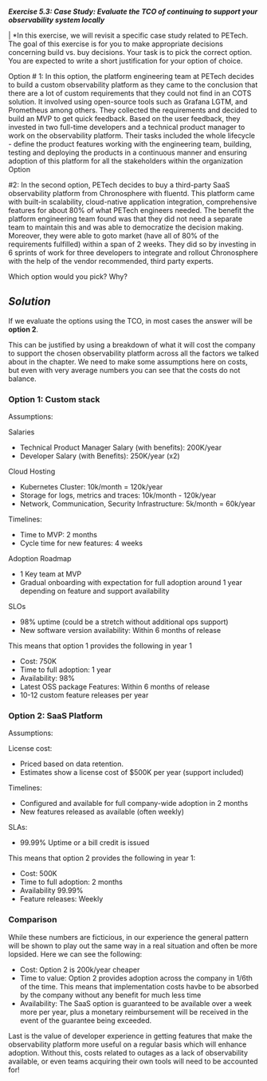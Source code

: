 ***Exercise 5.3: Case Study: Evaluate the TCO of continuing to support your observability system locally***

| *In this exercise, we will revisit a specific case study related to PETech. The goal of this exercise is for you to make appropriate decisions concerning build vs. buy decisions. Your task is to pick the correct option. You are expected to write a short justification for your option of choice. 

Option \# 1: In this option, the platform engineering team at PETech decides to build a custom observability platform as they came to the conclusion that there are a lot of custom requirements that they could not find in an COTS solution. It involved using open-source tools such as Grafana LGTM, and Prometheus among others. They collected the requirements and decided to build an MVP to get quick feedback. Based on the user feedback, they invested in two full-time developers and a technical product manager to work on the observability platform. Their tasks included the whole lifecycle \- define the product features working with the engineering team, building, testing and deploying the products in a continuous manner and ensuring adoption of this platform for all the stakeholders within the organization Option 

\#2: In the second option, PETech decides to buy a third-party SaaS observability platform from Chronosphere with fluentd. This platform came with built-in scalability, cloud-native application integration, comprehensive features for about 80% of what PETech engineers needed. The benefit the platform engineering team found was that they did not need a separate team to maintain this and was able to democratize the decision making. Moreover, they were able to goto market (have all of 80% of the requirements fulfilled) within a span of 2 weeks. They did so by investing in 6 sprints of work for three developers to integrate and rollout Chronosphere with the help of the vendor recommended, third party experts. 

Which option would you pick? Why?

## ***Solution***
If we evaluate the options using the TCO, in most cases the answer will be **option 2**.

This can be justified by using a breakdown of what it will cost the company to support the chosen observability platform  across all the factors we talked about in the chapter.  We need to make some assumptions here on costs, but even with very average numbers you can see that the costs do not balance.

### Option 1: Custom stack
Assumptions:

Salaries
  - Technical Product Manager Salary (with benefits): 200K/year
  - Developer Salary (with Benefits): 250K/year (x2)

Cloud Hosting
  - Kubernetes Cluster: 10k/month = 120k/year
  - Storage for logs, metrics and traces: 10k/month - 120k/year
  - Network, Communication, Security Infrastructure: 5k/month = 60k/year

Timelines:
  - Time to MVP: 2 months
  - Cycle time for new features: 4 weeks

Adoption Roadmap
  - 1 Key team at MVP
  - Gradual onboarding with expectation for full adoption around 1 year depending on feature and support availability

SLOs
  - 98% uptime (could be a stretch without additional ops support)
  - New software version availability: Within 6 months of release

This means that option 1 provides the following in year 1

- Cost: 750K
- Time to full adoption: 1 year 
- Availability: 98%
- Latest OSS package Features: Within 6 months of release
- 10-12 custom feature releases per year

### Option 2: SaaS Platform
Assumptions:

License cost: 
- Priced based on data retention.  
- Estimates show a license cost of $500K per year (support included)

Timelines:
- Configured and available for full company-wide adoption in 2 months
- New features released as available (often weekly)

SLAs:
- 99.99% Uptime or a bill credit is issued

This means that option 2 provides the following in year 1:

- Cost: 500K
- Time to full adoption: 2 months 
- Availability 99.99%
- Feature releases: Weekly

### Comparison
While these numbers are ficticious, in our experience the general pattern will be shown to play out the same way in a real situation and often be more lopsided.  Here we can see the following:

- Cost: Option 2 is 200k/year cheaper
- Time to value: Option 2 provides adoption across the company in 1/6th of the time.  This means that implementation costs havbe to be absorbed by the company without any benefit for much less time
- Availability: The SaaS option is guaranteed to be available over a week more per year, plus a monetary reimbursement will be received in the event of the guarantee being exceeded.

Last is the value of developer experience in getting features that make the observability platform more useful on a regular basis which will enhance adoption.  Without this, costs related to outages as a lack of observability available, or even teams acquiring their own tools will need to be accounted for!